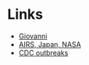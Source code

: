 # Links

- [Giovanni](https://giovanni.gsfc.nasa.gov/giovanni/)
- [AIRS, Japan, NASA](https://airs.jpl.nasa.gov/news/189/20-years-of-airs-a-story-in-visualizations/)
- [CDC outbreaks](https://www.cdc.gov/outbreaks/index.html)
